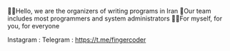 ✋🏻Hello, we are the organizers of writing programs in Iran
🤝Our team includes most programmers and system administrators
🙏🏻For myself, for you, for everyone

Instagram : 
Telegram  : https://t.me/fingercoder
